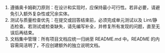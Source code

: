 1. 遵循奥卡姆剃刀原则：在设计和实现时，应保持最小可行性。若非必要，请避免引入额外复杂性或冗余实体。
2. 测试与质量检查优先：在提交或回答结束前，必须完成单元测试以及 Lint/静态检查。若测试或检查缺失，请先编写补全，并修复所有发现的问题，直至无误后再结束。
3. 文档集中管理：所有项目文档应统一归纳至 README.md 中。README 的内容需简洁明了，不应创建额外的独立说明文档。